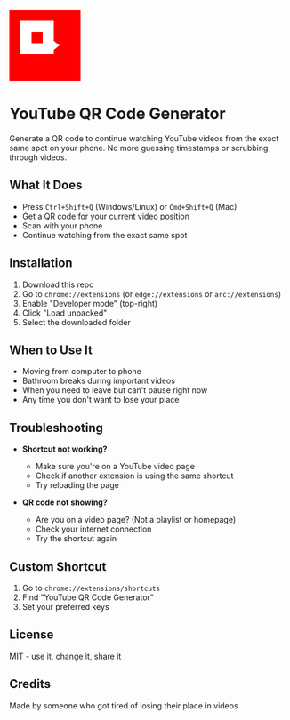 ![Extension Icon](icons/icon-128.png)
# YouTube QR Code Generator

Generate a QR code to continue watching YouTube videos from the exact same spot on your phone. No more guessing timestamps or scrubbing through videos.

## What It Does

- Press `Ctrl+Shift+Q` (Windows/Linux) or `Cmd+Shift+Q` (Mac)
- Get a QR code for your current video position
- Scan with your phone
- Continue watching from the exact same spot

## Installation

1. Download this repo
2. Go to `chrome://extensions` (or `edge://extensions` or `arc://extensions`)
3. Enable "Developer mode" (top-right)
4. Click "Load unpacked"
5. Select the downloaded folder

## When to Use It

- Moving from computer to phone
- Bathroom breaks during important videos
- When you need to leave but can't pause right now
- Any time you don't want to lose your place

## Troubleshooting

- **Shortcut not working?**
  - Make sure you're on a YouTube video page
  - Check if another extension is using the same shortcut
  - Try reloading the page

- **QR code not showing?**
  - Are you on a video page? (Not a playlist or homepage)
  - Check your internet connection
  - Try the shortcut again

## Custom Shortcut

1. Go to `chrome://extensions/shortcuts`
2. Find "YouTube QR Code Generator"
3. Set your preferred keys

## License

MIT - use it, change it, share it

## Credits

Made by someone who got tired of losing their place in videos
